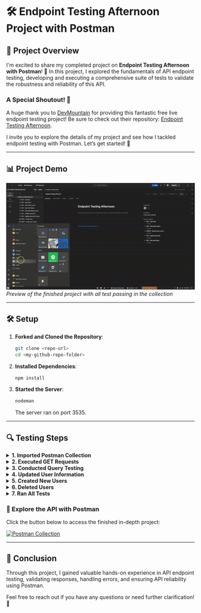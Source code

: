 # 🛠️ Endpoint Testing Afternoon Project with Postman

## 🌟 Project Overview

I'm excited to share my completed project on **Endpoint Testing Afternoon with Postman**! 🚀 In this project, I explored the fundamentals of API endpoint testing, developing and executing a comprehensive suite of tests to validate the robustness and reliability of this API.

### A Special Shoutout! 🎉
A huge thank you to [DevMountain](https://github.com/DevMountain) for providing this fantastic free live endpoint testing project! Be sure to check out their repository: [Endpoint Testing Afternoon](https://github.com/DevMountain/endpoint-testing-afternoon).

I invite you to explore the details of my project and see how I tackled endpoint testing with Postman. Let’s get started! 💪

---

## 📊 Project Demo

![endpoint testing afternoon demo](https://github.com/slangslang/Endpoint-Testing-Afternoon-Project-With-Postman/blob/main/Untitledvideo-ezgif.com-video-to-gif-converter.gif)   
*Preview of the finished project with all test passing in the collection*

---

## 🛠️ Setup
1. **Forked and Cloned the Repository**:
   ```bash
   git clone <repo-url>
   cd <my-github-repo-folder>
   ```
2. **Installed Dependencies**:
   ```bash
   npm install
   ```
3. **Started the Server**:
   ```bash
   nodeman
   ```
   The server ran on port 3535.

---

## 🔍 Testing Steps

<details>
<summary><strong>1. Imported Postman Collection</strong></summary>

- I opened Postman and clicked on the <kbd>Import</kbd> button in the top left corner.
- I successfully imported the collection from the `postman_collection` folder.
- Now, I can see a collection titled **Endpoint Testing Afternoon** ready for use.
</details>

<details>
<summary><strong>2. Executed GET Requests</strong></summary>

- **All Users**:
  - I verified that the response status is **200**.
  - I checked that the returned data is an array with a length of **100**.

- **User by ID**:
  - I ensured the correct user properties were returned for the specified ID.

- **User by ID (Error)**:
  - I confirmed that appropriate error messages were displayed for invalid ID requests.
</details>

<details>
<summary><strong>3. Conducted Query Testing</strong></summary>

- **User with Query**:
  - I validated that users could be fetched based on query parameters.

- **User with Query (Error)**:
  - I checked for correct error messaging when an improper query was sent.
</details>

<details>
<summary><strong>4. Updated User Information</strong></summary>

- **Update by ID**:
  - I tested user updates and ensured the returned user had updated properties.

- **Update by ID (Error)**:
  - I verified that error handling was effective for invalid updates.
</details>

<details>
<summary><strong>5. Created New Users</strong></summary>

- **Create User**:
  - I ensured new users could be created successfully and verified the returned data.

- **Create User (Error)**:
  - I checked that the server responded correctly when required data was missing.
</details>

<details>
<summary><strong>6. Deleted Users</strong></summary>

- **Remove User**:
  - I validated the successful removal of a user and checked the returned ID.

- **Remove User (Error)**:
  - I confirmed that proper error handling was in place for attempts to delete non-existent users.
</details>

<details>
<summary><strong>7. Ran All Tests</strong></summary>

- I restarted the server to ensure everything was fresh.
- I clicked the right arrow next to the collection name in Postman and selected **Run**.
- I executed the entire collection and confirmed that all tests passed successfully.
</details>

### 📡 Explore the API with Postman
Click the button below to access the finished in-depth project:

[![Postman Collection](https://img.shields.io/badge/Postman-Collection-orange?style=for-the-badge&logo=postman)](https://www.postman.com/rodman-1o4fwe9oqcsfx/workspace/endpoint-testing-afternoon/collection/34720226-c7d2a42f-49ef-49f6-a196-a59d8b3ab5a6?action=share&creator=34720226)

---

## 🎯 Conclusion
Through this project, I gained valuable hands-on experience in API endpoint testing, validating responses, handling errors, and ensuring API reliability using Postman.

Feel free to reach out if you have any questions or need further clarification! 🤝
